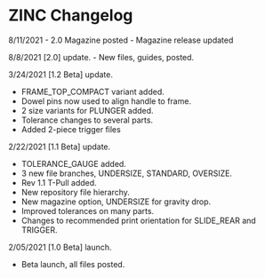 # ZINC Changelog

8/11/2021
    - 2.0 Magazine posted
    - Magazine release updated

8/8/2021 [2.0] update. 
    - New files, guides, posted. 

3/24/2021 [1.2 Beta] update. 
  - FRAME_TOP_COMPACT variant added. 
  - Dowel pins now used to align handle to frame. 
  - 2 size variants for PLUNGER added. 
  - Tolerance changes to several parts. 
  - Added 2-piece trigger files

2/22/2021 [1.1 Beta] update. 
  - TOLERANCE_GAUGE added. 
  - 3 new file branches, UNDERSIZE, STANDARD, OVERSIZE. 
  - Rev 1.1 T-Pull added. 
  - New repository file hierarchy.
  - New magazine option, UNDERSIZE for gravity drop.
  - Improved tolerances on many parts.
  - Changes to recommended print orientation for SLIDE_REAR and TRIGGER.

2/05/2021 [1.0 Beta] launch.
  - Beta launch, all files posted. 

